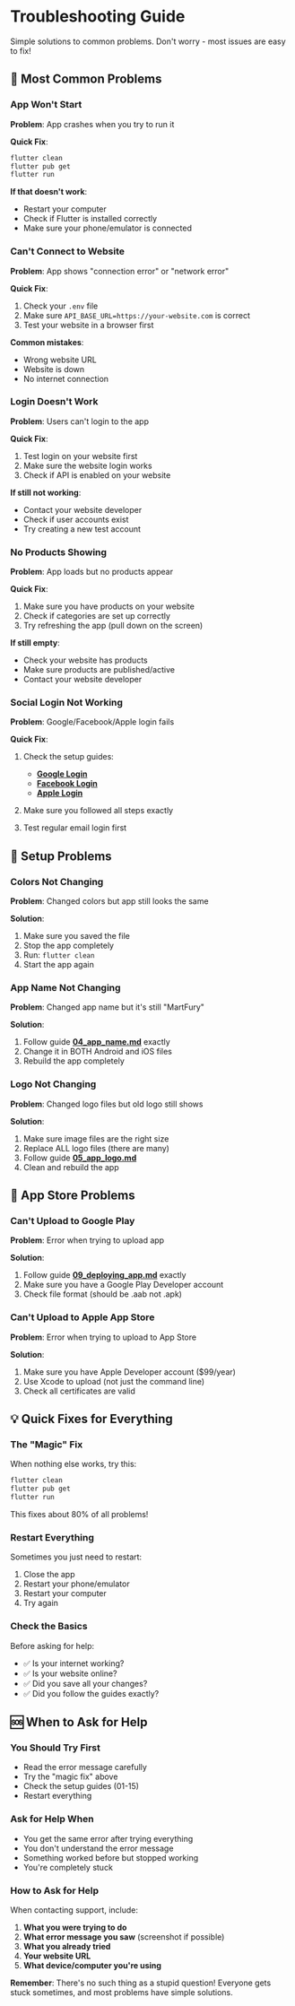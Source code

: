 # Troubleshooting Guide

Simple solutions to common problems. Don't worry - most issues are easy to fix!

## 🚨 Most Common Problems

### App Won't Start
**Problem**: App crashes when you try to run it

**Quick Fix**:
```bash
flutter clean
flutter pub get
flutter run
```

**If that doesn't work**:
- Restart your computer
- Check if Flutter is installed correctly
- Make sure your phone/emulator is connected

### Can't Connect to Website
**Problem**: App shows "connection error" or "network error"

**Quick Fix**:
1. Check your `.env` file
2. Make sure `API_BASE_URL=https://your-website.com` is correct
3. Test your website in a browser first

**Common mistakes**:
- Wrong website URL
- Website is down
- No internet connection

### Login Doesn't Work
**Problem**: Users can't login to the app

**Quick Fix**:
1. Test login on your website first
2. Make sure the website login works
3. Check if API is enabled on your website

**If still not working**:
- Contact your website developer
- Check if user accounts exist
- Try creating a new test account

### No Products Showing
**Problem**: App loads but no products appear

**Quick Fix**:
1. Make sure you have products on your website
2. Check if categories are set up correctly
3. Try refreshing the app (pull down on the screen)

**If still empty**:
- Check your website has products
- Make sure products are published/active
- Contact your website developer

### Social Login Not Working
**Problem**: Google/Facebook/Apple login fails

**Quick Fix**:
1. Check the setup guides:
   - **[Google Login](14_google_login_setup.md)**
   - **[Facebook Login](15_facebook_login_setup.md)**
   - **[Apple Login](13_apple_login_setup.md)**

2. Make sure you followed all steps exactly
3. Test regular email login first

## 🔧 Setup Problems

### Colors Not Changing
**Problem**: Changed colors but app still looks the same

**Solution**:
1. Make sure you saved the file
2. Stop the app completely
3. Run: `flutter clean`
4. Start the app again

### App Name Not Changing
**Problem**: Changed app name but it's still "MartFury"

**Solution**:
1. Follow guide **[04_app_name.md](04_app_name.md)** exactly
2. Change it in BOTH Android and iOS files
3. Rebuild the app completely

### Logo Not Changing
**Problem**: Changed logo files but old logo still shows

**Solution**:
1. Make sure image files are the right size
2. Replace ALL logo files (there are many)
3. Follow guide **[05_app_logo.md](05_app_logo.md)**
4. Clean and rebuild the app

## 📱 App Store Problems

### Can't Upload to Google Play
**Problem**: Error when trying to upload app

**Solution**:
1. Follow guide **[09_deploying_app.md](09_deploying_app.md)** exactly
2. Make sure you have a Google Play Developer account
3. Check file format (should be .aab not .apk)

### Can't Upload to Apple App Store
**Problem**: Error when trying to upload to App Store

**Solution**:
1. Make sure you have Apple Developer account ($99/year)
2. Use Xcode to upload (not just the command line)
3. Check all certificates are valid

## 💡 Quick Fixes for Everything

### The "Magic" Fix
When nothing else works, try this:

```bash
flutter clean
flutter pub get
flutter run
```

This fixes about 80% of all problems!

### Restart Everything
Sometimes you just need to restart:
1. Close the app
2. Restart your phone/emulator
3. Restart your computer
4. Try again

### Check the Basics
Before asking for help:
- ✅ Is your internet working?
- ✅ Is your website online?
- ✅ Did you save all your changes?
- ✅ Did you follow the guides exactly?

## 🆘 When to Ask for Help

### You Should Try First
- Read the error message carefully
- Try the "magic fix" above
- Check the setup guides (01-15)
- Restart everything

### Ask for Help When
- You get the same error after trying everything
- You don't understand the error message
- Something worked before but stopped working
- You're completely stuck

### How to Ask for Help
When contacting support, include:
1. **What you were trying to do**
2. **What error message you saw** (screenshot if possible)
3. **What you already tried**
4. **Your website URL**
5. **What device/computer you're using**

**Remember**: There's no such thing as a stupid question! Everyone gets stuck sometimes, and most problems have simple solutions.

